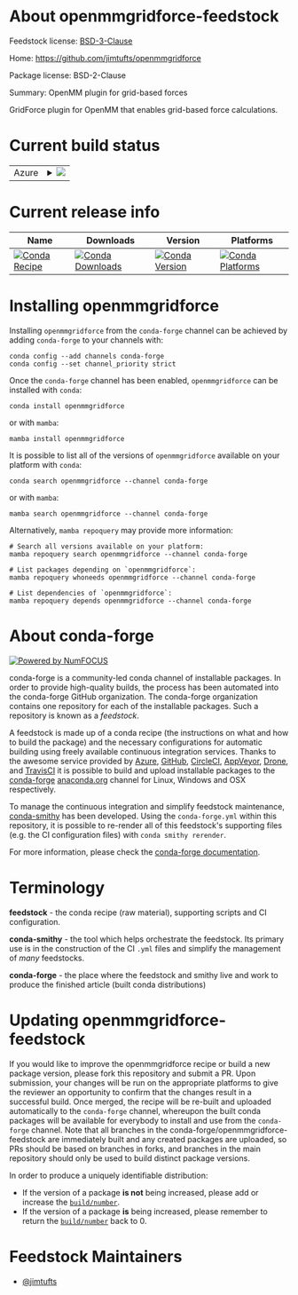 About openmmgridforce-feedstock
===============================

Feedstock license: [BSD-3-Clause](https://github.com/conda-forge/openmmgridforce-feedstock/blob/main/LICENSE.txt)

Home: https://github.com/jimtufts/openmmgridforce

Package license: BSD-2-Clause

Summary: OpenMM plugin for grid-based forces

GridForce plugin for OpenMM that enables grid-based force calculations.


Current build status
====================


<table>
    
  <tr>
    <td>Azure</td>
    <td>
      <details>
        <summary>
          <a href="https://dev.azure.com/conda-forge/feedstock-builds/_build/latest?definitionId=24804&branchName=main">
            <img src="https://dev.azure.com/conda-forge/feedstock-builds/_apis/build/status/openmmgridforce-feedstock?branchName=main">
          </a>
        </summary>
        <table>
          <thead><tr><th>Variant</th><th>Status</th></tr></thead>
          <tbody><tr>
              <td>linux_64_python3.10.____cpython</td>
              <td>
                <a href="https://dev.azure.com/conda-forge/feedstock-builds/_build/latest?definitionId=24804&branchName=main">
                  <img src="https://dev.azure.com/conda-forge/feedstock-builds/_apis/build/status/openmmgridforce-feedstock?branchName=main&jobName=linux&configuration=linux%20linux_64_python3.10.____cpython" alt="variant">
                </a>
              </td>
            </tr><tr>
              <td>linux_64_python3.11.____cpython</td>
              <td>
                <a href="https://dev.azure.com/conda-forge/feedstock-builds/_build/latest?definitionId=24804&branchName=main">
                  <img src="https://dev.azure.com/conda-forge/feedstock-builds/_apis/build/status/openmmgridforce-feedstock?branchName=main&jobName=linux&configuration=linux%20linux_64_python3.11.____cpython" alt="variant">
                </a>
              </td>
            </tr><tr>
              <td>linux_64_python3.12.____cpython</td>
              <td>
                <a href="https://dev.azure.com/conda-forge/feedstock-builds/_build/latest?definitionId=24804&branchName=main">
                  <img src="https://dev.azure.com/conda-forge/feedstock-builds/_apis/build/status/openmmgridforce-feedstock?branchName=main&jobName=linux&configuration=linux%20linux_64_python3.12.____cpython" alt="variant">
                </a>
              </td>
            </tr><tr>
              <td>linux_64_python3.13.____cp313</td>
              <td>
                <a href="https://dev.azure.com/conda-forge/feedstock-builds/_build/latest?definitionId=24804&branchName=main">
                  <img src="https://dev.azure.com/conda-forge/feedstock-builds/_apis/build/status/openmmgridforce-feedstock?branchName=main&jobName=linux&configuration=linux%20linux_64_python3.13.____cp313" alt="variant">
                </a>
              </td>
            </tr><tr>
              <td>linux_64_numpy2python3.13.____cp313</td>
              <td>
                <a href="https://dev.azure.com/conda-forge/feedstock-builds/_build/latest?definitionId=24804&branchName=main">
                  <img src="https://dev.azure.com/conda-forge/feedstock-builds/_apis/build/status/openmmgridforce-feedstock?branchName=main&jobName=linux&configuration=linux%20linux_64_numpy2python3.13.____cp313" alt="variant">
                </a>
              </td>
            </tr>
          </tbody>
        </table>
      </details>
    </td>
  </tr>
</table>

Current release info
====================

| Name | Downloads | Version | Platforms |
| --- | --- | --- | --- |
| [![Conda Recipe](https://img.shields.io/badge/recipe-openmmgridforce-green.svg)](https://anaconda.org/conda-forge/openmmgridforce) | [![Conda Downloads](https://img.shields.io/conda/dn/conda-forge/openmmgridforce.svg)](https://anaconda.org/conda-forge/openmmgridforce) | [![Conda Version](https://img.shields.io/conda/vn/conda-forge/openmmgridforce.svg)](https://anaconda.org/conda-forge/openmmgridforce) | [![Conda Platforms](https://img.shields.io/conda/pn/conda-forge/openmmgridforce.svg)](https://anaconda.org/conda-forge/openmmgridforce) |

Installing openmmgridforce
==========================

Installing `openmmgridforce` from the `conda-forge` channel can be achieved by adding `conda-forge` to your channels with:

```
conda config --add channels conda-forge
conda config --set channel_priority strict
```

Once the `conda-forge` channel has been enabled, `openmmgridforce` can be installed with `conda`:

```
conda install openmmgridforce
```

or with `mamba`:

```
mamba install openmmgridforce
```

It is possible to list all of the versions of `openmmgridforce` available on your platform with `conda`:

```
conda search openmmgridforce --channel conda-forge
```

or with `mamba`:

```
mamba search openmmgridforce --channel conda-forge
```

Alternatively, `mamba repoquery` may provide more information:

```
# Search all versions available on your platform:
mamba repoquery search openmmgridforce --channel conda-forge

# List packages depending on `openmmgridforce`:
mamba repoquery whoneeds openmmgridforce --channel conda-forge

# List dependencies of `openmmgridforce`:
mamba repoquery depends openmmgridforce --channel conda-forge
```


About conda-forge
=================

[![Powered by
NumFOCUS](https://img.shields.io/badge/powered%20by-NumFOCUS-orange.svg?style=flat&colorA=E1523D&colorB=007D8A)](https://numfocus.org)

conda-forge is a community-led conda channel of installable packages.
In order to provide high-quality builds, the process has been automated into the
conda-forge GitHub organization. The conda-forge organization contains one repository
for each of the installable packages. Such a repository is known as a *feedstock*.

A feedstock is made up of a conda recipe (the instructions on what and how to build
the package) and the necessary configurations for automatic building using freely
available continuous integration services. Thanks to the awesome service provided by
[Azure](https://azure.microsoft.com/en-us/services/devops/), [GitHub](https://github.com/),
[CircleCI](https://circleci.com/), [AppVeyor](https://www.appveyor.com/),
[Drone](https://cloud.drone.io/welcome), and [TravisCI](https://travis-ci.com/)
it is possible to build and upload installable packages to the
[conda-forge](https://anaconda.org/conda-forge) [anaconda.org](https://anaconda.org/)
channel for Linux, Windows and OSX respectively.

To manage the continuous integration and simplify feedstock maintenance,
[conda-smithy](https://github.com/conda-forge/conda-smithy) has been developed.
Using the ``conda-forge.yml`` within this repository, it is possible to re-render all of
this feedstock's supporting files (e.g. the CI configuration files) with ``conda smithy rerender``.

For more information, please check the [conda-forge documentation](https://conda-forge.org/docs/).

Terminology
===========

**feedstock** - the conda recipe (raw material), supporting scripts and CI configuration.

**conda-smithy** - the tool which helps orchestrate the feedstock.
                   Its primary use is in the construction of the CI ``.yml`` files
                   and simplify the management of *many* feedstocks.

**conda-forge** - the place where the feedstock and smithy live and work to
                  produce the finished article (built conda distributions)


Updating openmmgridforce-feedstock
==================================

If you would like to improve the openmmgridforce recipe or build a new
package version, please fork this repository and submit a PR. Upon submission,
your changes will be run on the appropriate platforms to give the reviewer an
opportunity to confirm that the changes result in a successful build. Once
merged, the recipe will be re-built and uploaded automatically to the
`conda-forge` channel, whereupon the built conda packages will be available for
everybody to install and use from the `conda-forge` channel.
Note that all branches in the conda-forge/openmmgridforce-feedstock are
immediately built and any created packages are uploaded, so PRs should be based
on branches in forks, and branches in the main repository should only be used to
build distinct package versions.

In order to produce a uniquely identifiable distribution:
 * If the version of a package **is not** being increased, please add or increase
   the [``build/number``](https://docs.conda.io/projects/conda-build/en/latest/resources/define-metadata.html#build-number-and-string).
 * If the version of a package **is** being increased, please remember to return
   the [``build/number``](https://docs.conda.io/projects/conda-build/en/latest/resources/define-metadata.html#build-number-and-string)
   back to 0.

Feedstock Maintainers
=====================

* [@jimtufts](https://github.com/jimtufts/)

